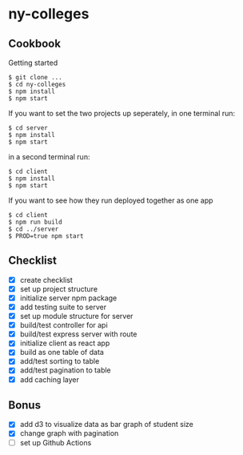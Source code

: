 # ny-colleges

## Cookbook
Getting started
```
$ git clone ...
$ cd ny-colleges
$ npm install
$ npm start
```

If you want to set the two projects up seperately, in one terminal run:
```
$ cd server
$ npm install
$ npm start
```
in a second terminal run:
```
$ cd client
$ npm install
$ npm start
```

If you want to see how they run deployed together as one app
```
$ cd client
$ npm run build
$ cd ../server
$ PROD=true npm start
```

## Checklist
 - [x] create checklist
 - [x] set up project structure
 - [x] initialize server npm package
 - [x] add testing suite to server
 - [x] set up module structure for server
 - [x] build/test controller for api
 - [x] build/test express server with route
 - [x] initialize client as react app
 - [x] build as one table of data
 - [x] add/test sorting to table
 - [x] add/test pagination to table
 - [x] add caching layer
 
## Bonus
 - [x] add d3 to visualize data as bar graph of student size
 - [x] change graph with pagination
 - [ ] set up Github Actions
